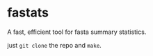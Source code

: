# fastats
A fast, efficient tool for fasta summary statistics.

just `git clone` the repo and `make`.
